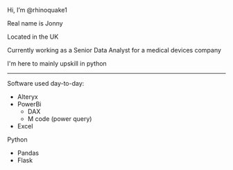 Hi, I’m @rhinoquake1

Real name is Jonny

Located in the UK

Currently working as a Senior Data Analyst for a medical devices company

I'm here to mainly upskill in python

---

Software used day-to-day:
 - Alteryx
 - PowerBi
   - DAX
   - M code (power query)
 - Excel
 
 Python
  - Pandas
  - Flask
